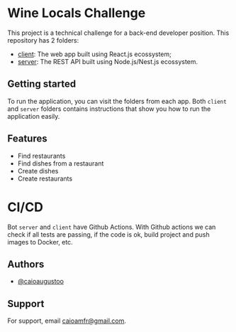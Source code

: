 # Wine Locals Challenge

This project is a technical challenge for a back-end developer position.
This repository has 2 folders:

- [client](https://github.com/CaioAugustoo/wine-locals-challenge/tree/master/client): The web app built using React.js ecossystem;
- [server](https://github.com/CaioAugustoo/wine-locals-challenge/tree/master/server): The REST API built using Node.js/Nest.js ecossystem.

## Getting started

To run the application, you can visit the folders from each app.
Both `client` and `server` folders contains instructions that show you how to run the application easily.

## Features

- Find restaurants
- Find dishes from a restaurant
- Create dishes
- Create restaurants

# CI/CD
Bot `server` and `client` have Github Actions. With Github actions we can check if all tests are passing, if the code is ok, build project and push images to Docker, etc.

## Authors

- [@caioaugustoo](https://www.github.com/caioaugustoo)

## Support

For support, email caioamfr@gmail.com.
